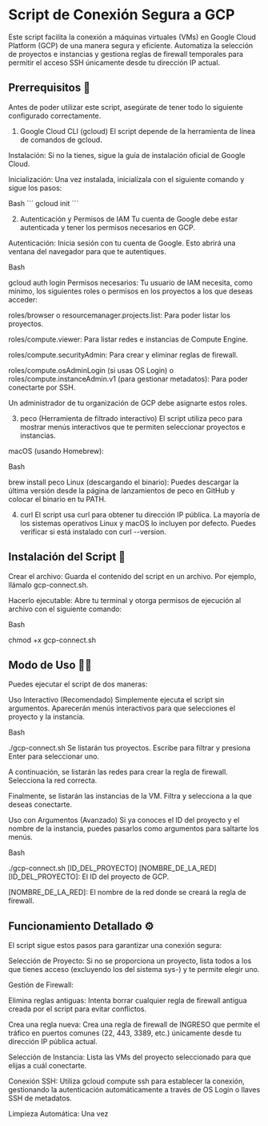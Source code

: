 # Script de Conexión Segura a GCP
Este script facilita la conexión a máquinas virtuales (VMs) en Google Cloud Platform (GCP) de una manera segura y eficiente. Automatiza la selección de proyectos e instancias y gestiona reglas de firewall temporales para permitir el acceso SSH únicamente desde tu dirección IP actual.

## Prerrequisitos 📝
Antes de poder utilizar este script, asegúrate de tener todo lo siguiente configurado correctamente.

1. Google Cloud CLI (gcloud)
El script depende de la herramienta de línea de comandos de gcloud.

Instalación: Si no la tienes, sigue la guía de instalación oficial de Google Cloud.

Inicialización: Una vez instalada, inicialízala con el siguiente comando y sigue los pasos:

Bash
´´´
gcloud init
´´´

2. Autenticación y Permisos de IAM
Tu cuenta de Google debe estar autenticada y tener los permisos necesarios en GCP.

Autenticación: Inicia sesión con tu cuenta de Google. Esto abrirá una ventana del navegador para que te autentiques.

Bash

gcloud auth login
Permisos necesarios: Tu usuario de IAM necesita, como mínimo, los siguientes roles o permisos en los proyectos a los que deseas acceder:

roles/browser o resourcemanager.projects.list: Para poder listar los proyectos.

roles/compute.viewer: Para listar redes e instancias de Compute Engine.

roles/compute.securityAdmin: Para crear y eliminar reglas de firewall.

roles/compute.osAdminLogin (si usas OS Login) o roles/compute.instanceAdmin.v1 (para gestionar metadatos): Para poder conectarte por SSH.

Un administrador de tu organización de GCP debe asignarte estos roles.

3. peco (Herramienta de filtrado interactivo)
El script utiliza peco para mostrar menús interactivos que te permiten seleccionar proyectos e instancias.

macOS (usando Homebrew):

Bash

brew install peco
Linux (descargando el binario):
Puedes descargar la última versión desde la página de lanzamientos de peco en GitHub y colocar el binario en tu PATH.

4. curl
El script usa curl para obtener tu dirección IP pública. La mayoría de los sistemas operativos Linux y macOS lo incluyen por defecto. Puedes verificar si está instalado con curl --version.

## Instalación del Script 🚀
Crear el archivo: Guarda el contenido del script en un archivo. Por ejemplo, llámalo gcp-connect.sh.

Hacerlo ejecutable: Abre tu terminal y otorga permisos de ejecución al archivo con el siguiente comando:

Bash

chmod +x gcp-connect.sh
## Modo de Uso 🏃‍♂️
Puedes ejecutar el script de dos maneras:

Uso Interactivo (Recomendado)
Simplemente ejecuta el script sin argumentos. Aparecerán menús interactivos para que selecciones el proyecto y la instancia.

Bash

./gcp-connect.sh
Se listarán tus proyectos. Escribe para filtrar y presiona Enter para seleccionar uno.

A continuación, se listarán las redes para crear la regla de firewall. Selecciona la red correcta.

Finalmente, se listarán las instancias de la VM. Filtra y selecciona a la que deseas conectarte.

Uso con Argumentos (Avanzado)
Si ya conoces el ID del proyecto y el nombre de la instancia, puedes pasarlos como argumentos para saltarte los menús.

Bash

./gcp-connect.sh [ID_DEL_PROYECTO] [NOMBRE_DE_LA_RED]
[ID_DEL_PROYECTO]: El ID del proyecto de GCP.

[NOMBRE_DE_LA_RED]: El nombre de la red donde se creará la regla de firewall.

## Funcionamiento Detallado ⚙️
El script sigue estos pasos para garantizar una conexión segura:

Selección de Proyecto: Si no se proporciona un proyecto, lista todos a los que tienes acceso (excluyendo los del sistema sys-) y te permite elegir uno.

Gestión de Firewall:

Elimina reglas antiguas: Intenta borrar cualquier regla de firewall antigua creada por el script para evitar conflictos.

Crea una regla nueva: Crea una regla de firewall de INGRESO que permite el tráfico en puertos comunes (22, 443, 3389, etc.) únicamente desde tu dirección IP pública actual.

Selección de Instancia: Lista las VMs del proyecto seleccionado para que elijas a cuál conectarte.

Conexión SSH: Utiliza gcloud compute ssh para establecer la conexión, gestionando la autenticación automáticamente a través de OS Login o llaves SSH de metadatos.

Limpieza Automática: Una vez
